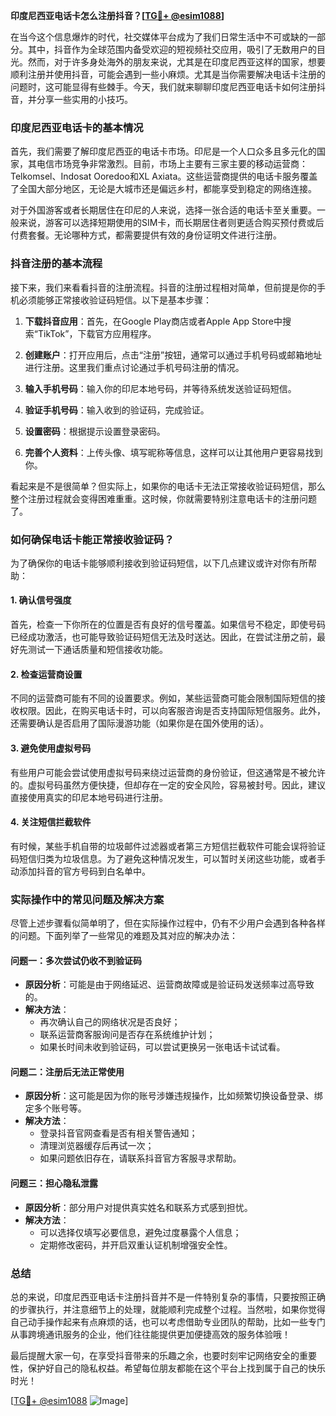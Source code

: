 **印度尼西亚电话卡怎么注册抖音？[[TG💪+ @esim1088](https://t.me/s/esim1088)]**

在当今这个信息爆炸的时代，社交媒体平台成为了我们日常生活中不可或缺的一部分。其中，抖音作为全球范围内备受欢迎的短视频社交应用，吸引了无数用户的目光。然而，对于许多身处海外的朋友来说，尤其是在印度尼西亚这样的国家，想要顺利注册并使用抖音，可能会遇到一些小麻烦。尤其是当你需要解决电话卡注册的问题时，这可能显得有些棘手。今天，我们就来聊聊印度尼西亚电话卡如何注册抖音，并分享一些实用的小技巧。

### 印度尼西亚电话卡的基本情况

首先，我们需要了解印度尼西亚的电话卡市场。印尼是一个人口众多且多元化的国家，其电信市场竞争非常激烈。目前，市场上主要有三家主要的移动运营商：Telkomsel、Indosat Ooredoo和XL Axiata。这些运营商提供的电话卡服务覆盖了全国大部分地区，无论是大城市还是偏远乡村，都能享受到稳定的网络连接。

对于外国游客或者长期居住在印尼的人来说，选择一张合适的电话卡至关重要。一般来说，游客可以选择短期使用的SIM卡，而长期居住者则更适合购买预付费或后付费套餐。无论哪种方式，都需要提供有效的身份证明文件进行注册。

### 抖音注册的基本流程

接下来，我们来看看抖音的注册流程。抖音的注册过程相对简单，但前提是你的手机必须能够正常接收验证码短信。以下是基本步骤：

1. **下载抖音应用**：首先，在Google Play商店或者Apple App Store中搜索“TikTok”，下载官方应用程序。
   
2. **创建账户**：打开应用后，点击“注册”按钮，通常可以通过手机号码或邮箱地址进行注册。这里我们重点讨论通过手机号码注册的情况。

3. **输入手机号码**：输入你的印尼本地号码，并等待系统发送验证码短信。

4. **验证手机号码**：输入收到的验证码，完成验证。

5. **设置密码**：根据提示设置登录密码。

6. **完善个人资料**：上传头像、填写昵称等信息，这样可以让其他用户更容易找到你。

看起来是不是很简单？但实际上，如果你的电话卡无法正常接收验证码短信，那么整个注册过程就会变得困难重重。这时候，你就需要特别注意电话卡的注册问题了。

### 如何确保电话卡能正常接收验证码？

为了确保你的电话卡能够顺利接收到验证码短信，以下几点建议或许对你有所帮助：

#### 1. 确认信号强度
首先，检查一下你所在的位置是否有良好的信号覆盖。如果信号不稳定，即使号码已经成功激活，也可能导致验证码短信无法及时送达。因此，在尝试注册之前，最好先测试一下通话质量和短信接收功能。

#### 2. 检查运营商设置
不同的运营商可能有不同的设置要求。例如，某些运营商可能会限制国际短信的接收权限。因此，在购买电话卡时，可以向客服咨询是否支持国际短信服务。此外，还需要确认是否启用了国际漫游功能（如果你是在国外使用的话）。

#### 3. 避免使用虚拟号码
有些用户可能会尝试使用虚拟号码来绕过运营商的身份验证，但这通常是不被允许的。虚拟号码虽然方便快捷，但却存在一定的安全风险，容易被封号。因此，建议直接使用真实的印尼本地号码进行注册。

#### 4. 关注短信拦截软件
有时候，某些手机自带的垃圾邮件过滤器或者第三方短信拦截软件可能会误将验证码短信归类为垃圾信息。为了避免这种情况发生，可以暂时关闭这些功能，或者手动添加抖音的官方号码到白名单中。

### 实际操作中的常见问题及解决方案

尽管上述步骤看似简单明了，但在实际操作过程中，仍有不少用户会遇到各种各样的问题。下面列举了一些常见的难题及其对应的解决办法：

#### 问题一：多次尝试仍收不到验证码
- **原因分析**：可能是由于网络延迟、运营商故障或是验证码发送频率过高导致的。
- **解决方法**：
  - 再次确认自己的网络状况是否良好；
  - 联系运营商客服询问是否存在系统维护计划；
  - 如果长时间未收到验证码，可以尝试更换另一张电话卡试试看。

#### 问题二：注册后无法正常使用
- **原因分析**：这可能是因为你的账号涉嫌违规操作，比如频繁切换设备登录、绑定多个账号等。
- **解决方法**：
  - 登录抖音官网查看是否有相关警告通知；
  - 清理浏览器缓存后再试一次；
  - 如果问题依旧存在，请联系抖音官方客服寻求帮助。

#### 问题三：担心隐私泄露
- **原因分析**：部分用户对提供真实姓名和联系方式感到担忧。
- **解决方法**：
  - 可以选择仅填写必要信息，避免过度暴露个人信息；
  - 定期修改密码，并开启双重认证机制增强安全性。

### 总结

总的来说，印度尼西亚电话卡注册抖音并不是一件特别复杂的事情，只要按照正确的步骤执行，并注意细节上的处理，就能顺利完成整个过程。当然啦，如果你觉得自己动手操作起来有点麻烦的话，也可以考虑借助专业团队的帮助，比如一些专门从事跨境通讯服务的企业，他们往往能提供更加便捷高效的服务体验哦！

最后提醒大家一句，在享受抖音带来的乐趣之余，也要时刻牢记网络安全的重要性，保护好自己的隐私权益。希望每位朋友都能在这个平台上找到属于自己的快乐时光！

[[TG💪+ @esim1088](https://t.me/s/esim1088) ![Image](https://i.postimg.cc/4NQfJmqS/Snipaste-2025-05-13-00-14-12.png)]